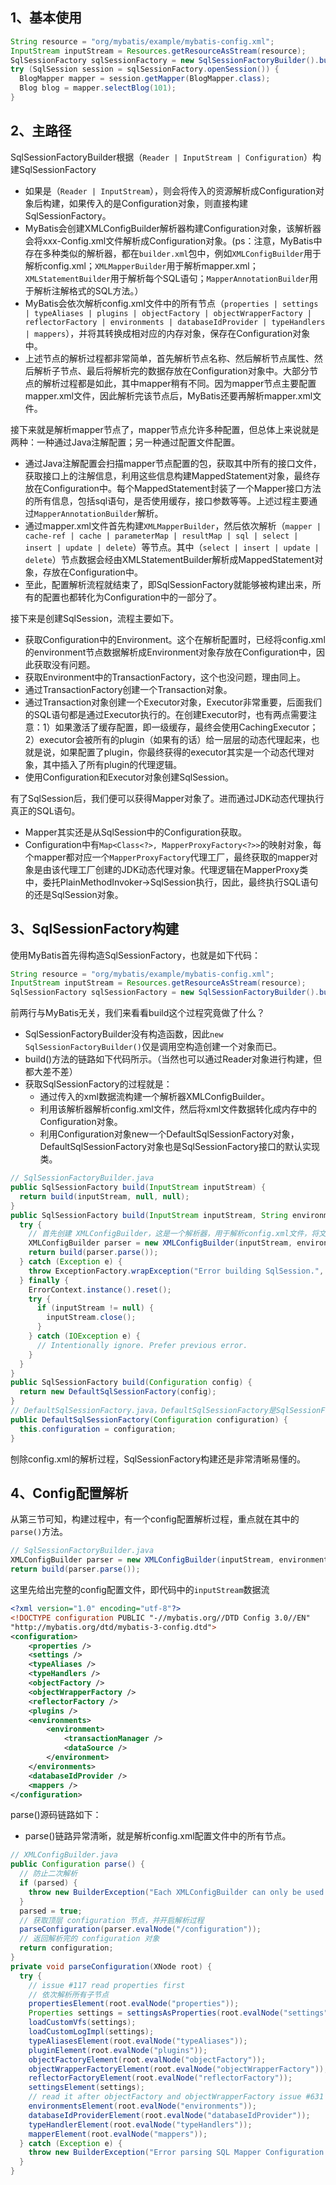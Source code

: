 ## 1、基本使用

```Java
String resource = "org/mybatis/example/mybatis-config.xml";
InputStream inputStream = Resources.getResourceAsStream(resource);
SqlSessionFactory sqlSessionFactory = new SqlSessionFactoryBuilder().build(inputStream);
try (SqlSession session = sqlSessionFactory.openSession()) {
  BlogMapper mapper = session.getMapper(BlogMapper.class);
  Blog blog = mapper.selectBlog(101);
}
```

## 2、主路径

SqlSessionFactoryBuilder根据（`Reader | InputStream | Configuration`）构建SqlSessionFactory

- 如果是（`Reader | InputStream`），则会将传入的资源解析成Configuration对象后构建，如果传入的是Configuration对象，则直接构建SqlSessionFactory。
- MyBatis会创建XMLConfigBuilder解析器构建Configuration对象，该解析器会将xxx-Config.xml文件解析成Configuration对象。(ps：注意，MyBatis中存在多种类似的解析器，都在`builder.xml`包中，例如`XMLConfigBuilder`用于解析config.xml；`XMLMapperBuilder`用于解析mapper.xml；`XMLStatementBuilder`用于解析每个SQL语句；`MapperAnnotationBuilder`用于解析注解格式的SQL方法。）
- MyBatis会依次解析config.xml文件中的所有节点（`properties | settings | typeAliases | plugins | objectFactory | objectWrapperFactory | reflectorFactory | environments | databaseIdProvider | typeHandlers | mappers`），并将其转换成相对应的内存对象，保存在Configuration对象中。
- 上述节点的解析过程都非常简单，首先解析节点名称、然后解析节点属性、然后解析子节点、最后将解析完的数据存放在Configuration对象中。大部分节点的解析过程都是如此，其中mapper稍有不同。因为mapper节点主要配置mapper.xml文件，因此解析完该节点后，MyBatis还要再解析mapper.xml文件。

接下来就是解析mapper节点了，mapper节点允许多种配置，但总体上来说就是两种：一种通过Java注解配置；另一种通过配置文件配置。

- 通过Java注解配置会扫描mapper节点配置的包，获取其中所有的接口文件，获取接口上的注解信息，利用这些信息构建MappedStatement对象，最终存放在Configuration中。每个MappedStatement封装了一个Mapper接口方法的所有信息，包括sql语句，是否使用缓存，接口参数等等。上述过程主要通过`MapperAnnotationBuilder`解析。
- 通过mapper.xml文件首先构建`XMLMapperBuilder`，然后依次解析（`mapper | cache-ref | cache | parameterMap | resultMap | sql | select | insert | update | delete`）等节点。其中（`select | insert | update | delete`）节点数据会经由XMLStatementBuilder解析成MappedStatement对象，存放在Configuration中。
- 至此，配置解析流程就结束了，即SqlSessionFactory就能够被构建出来，所有的配置也都转化为Configuration中的一部分了。

接下来是创建SqlSession，流程主要如下。

- 获取Configuration中的Environment。这个在解析配置时，已经将config.xml的environment节点数据解析成Environment对象存放在Configuration中，因此获取没有问题。
- 获取Environment中的TransactionFactory，这个也没问题，理由同上。
- 通过TransactionFactory创建一个Transaction对象。
- 通过Transaction对象创建一个Executor对象，Executor非常重要，后面我们的SQL语句都是通过Executor执行的。在创建Executor时，也有两点需要注意：1）如果激活了缓存配置，即一级缓存，最终会使用CachingExecutor；2）executor会被所有的plugin（如果有的话）给一层层的动态代理起来，也就是说，如果配置了plugin，你最终获得的executor其实是一个动态代理对象，其中插入了所有plugin的代理逻辑。
- 使用Configuration和Executor对象创建SqlSession。

有了SqlSession后，我们便可以获得Mapper对象了。进而通过JDK动态代理执行真正的SQL语句。

- Mapper其实还是从SqlSession中的Configuration获取。
- Configuration中有`Map<Class<?>, MapperProxyFactory<?>>`的映射对象，每个mapper都对应一个`MapperProxyFactory`代理工厂，最终获取的mapper对象是由该代理工厂创建的JDK动态代理对象。代理逻辑在MapperProxy类中，委托PlainMethodInvoker→SqlSession执行，因此，最终执行SQL语句的还是SqlSession对象。

## 3、SqlSessionFactory构建

使用MyBatis首先得构造SqlSessionFactory，也就是如下代码：

```Java
String resource = "org/mybatis/example/mybatis-config.xml";
InputStream inputStream = Resources.getResourceAsStream(resource);
SqlSessionFactory sqlSessionFactory = new SqlSessionFactoryBuilder().build(inputStream);
```

前两行与MyBatis无关，我们来看看build这个过程究竟做了什么？

- SqlSessionFactoryBuilder没有构造函数，因此`new SqlSessionFactoryBuilder()`仅是调用空构造创建一个对象而已。
- build()方法的链路如下代码所示。（当然也可以通过Reader对象进行构建，但都大差不差）
- 获取SqlSessionFactory的过程就是：
  - 通过传入的xml数据流构建一个解析器XMLConfigBuilder。
  - 利用该解析器解析config.xml文件，然后将xml文件数据转化成内存中的Configuration对象。
  - 利用Configuration对象new一个DefaultSqlSessionFactory对象，DefaultSqlSessionFactory对象也是SqlSessionFactory接口的默认实现类。

```Java
// SqlSessionFactoryBuilder.java
public SqlSessionFactory build(InputStream inputStream) {
  return build(inputStream, null, null);
}
public SqlSessionFactory build(InputStream inputStream, String environment, Properties properties) {
  try {
    // 首先创建 XMLConfigBuilder，这是一个解析器，用于解析config.xml文件，将文件数据转化成内存中的Configuration对象，此时environment和properties都为null
    XMLConfigBuilder parser = new XMLConfigBuilder(inputStream, environment, properties);
    return build(parser.parse());
  } catch (Exception e) {
    throw ExceptionFactory.wrapException("Error building SqlSession.", e);
  } finally {
    ErrorContext.instance().reset();
    try {
      if (inputStream != null) {
        inputStream.close();
      }
    } catch (IOException e) {
      // Intentionally ignore. Prefer previous error.
    }
  }
}
public SqlSessionFactory build(Configuration config) {
  return new DefaultSqlSessionFactory(config);
}
// DefaultSqlSessionFactory.java，DefaultSqlSessionFactory是SqlSessionFactory接口的默认实现类
public DefaultSqlSessionFactory(Configuration configuration) {
  this.configuration = configuration;
}
```

刨除config.xml的解析过程，SqlSessionFactory构建还是非常清晰易懂的。

## 4、Config配置解析

从第三节可知，构建过程中，有一个config配置解析过程，重点就在其中的`parse()`方法。

```Java
// SqlSessionFactoryBuilder.java
XMLConfigBuilder parser = new XMLConfigBuilder(inputStream, environment, properties);
return build(parser.parse());
```

这里先给出完整的config配置文件，即代码中的`inputStream`数据流

```xml
<?xml version="1.0" encoding="utf-8"?>
<!DOCTYPE configuration PUBLIC "-//mybatis.org//DTD Config 3.0//EN"
"http://mybatis.org/dtd/mybatis-3-config.dtd">
<configuration>
    <properties />
    <settings />
    <typeAliases />
    <typeHandlers />
    <objectFactory />
    <objectWrapperFactory />
    <reflectorFactory />
    <plugins />
    <environments>
        <environment>
            <transactionManager />
            <dataSource />
        </environment>
    </environments>
    <databaseIdProvider />
    <mappers />
</configuration>
```

parse()源码链路如下：

- parse()链路异常清晰，就是解析config.xml配置文件中的所有节点。

```Java
// XMLConfigBuilder.java
public Configuration parse() {
  // 防止二次解析
  if (parsed) {
    throw new BuilderException("Each XMLConfigBuilder can only be used once.");
  }
  parsed = true;
  // 获取顶层 configuration 节点，并开启解析过程
  parseConfiguration(parser.evalNode("/configuration"));
  // 返回解析完的 configuration 对象
  return configuration;
}
private void parseConfiguration(XNode root) {
  try {
    // issue #117 read properties first
    // 依次解析所有子节点
    propertiesElement(root.evalNode("properties"));
    Properties settings = settingsAsProperties(root.evalNode("settings"));
    loadCustomVfs(settings);
    loadCustomLogImpl(settings);
    typeAliasesElement(root.evalNode("typeAliases"));
    pluginElement(root.evalNode("plugins"));
    objectFactoryElement(root.evalNode("objectFactory"));
    objectWrapperFactoryElement(root.evalNode("objectWrapperFactory"));
    reflectorFactoryElement(root.evalNode("reflectorFactory"));
    settingsElement(settings);
    // read it after objectFactory and objectWrapperFactory issue #631
    environmentsElement(root.evalNode("environments"));
    databaseIdProviderElement(root.evalNode("databaseIdProvider"));
    typeHandlerElement(root.evalNode("typeHandlers"));
    mapperElement(root.evalNode("mappers"));
  } catch (Exception e) {
    throw new BuilderException("Error parsing SQL Mapper Configuration. Cause: " + e, e);
  }
}
```